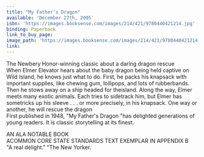 ```yaml
---
title: "My Father's Dragon"
available: 'December 27th, 2005'
isbn: 'https://images.booksense.com/images/214/421/9780440421214.jpg'
binding: Paperback
link_to_buy_page:
image_path: 'https://images.booksense.com/images/214/421/9780440421214.jpg'
link:
---
```



The Newbery Honor-winning classic about a daring dragon rescue&nbsp;
<br>When Elmer Elevator hears about the baby dragon being held captive on Wild Island, he knows just what to do. First, he packs his knapsack with important supplies, like chewing gum, lollipops, and lots of rubberbands. Then he stows away on a ship headed for theisland. Along the way, Elmer meets many exotic animals. Each tries to sidetrack him, but Elmer has sometricks up his sleeve . . . or more precisely, in his knapsack. One way or another, he will rescue the dragon&nbsp;
<br>First published in 1948, "My Father's Dragon "has delighted generations of young readers. It is classic storytelling at its finest.

AN ALA NOTABLE BOOK
<br>ACOMMON CORE STATE STANDARDS TEXT EXEMPLAR IN APPENDIX B&nbsp;
<br>"A real delight." "The New Yorker.